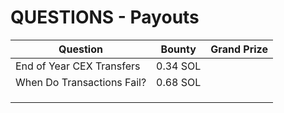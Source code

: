 # QUESTIONS - Payouts

| Question                   | Bounty   | Grand Prize |
| -------------------------- | -------- | ----------- |
| End of Year CEX Transfers  | 0.34 SOL |             |
| When Do Transactions Fail? | 0.68 SOL |             |
|                            |          |             |
|                            |          |             |
|                            |          |             |
